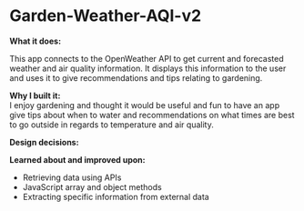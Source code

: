 # Garden-Weather-AQI-v2

<strong>What it does:</strong>

This app connects to the OpenWeather API to get current and forecasted weather and air quality information. It displays this information to the user and uses it to give recommendations and tips relating to gardening.


<strong>Why I built it:</strong>
</br>
I enjoy gardening and thought it would be useful and fun to have an app give tips about when to water and recommendations on what times are best to go outside in regards to temperature and air quality.

<strong>Design decisions:</strong>

<strong>Learned about and improved upon:</strong>

<ul>
  <li>Retrieving data using APIs</li>
  <li>JavaScript array and object methods</li>
  <li>Extracting specific information from external data</li>

</ul>
